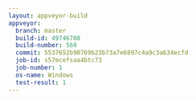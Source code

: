 ```yaml
---
layout: appveyor-build
appveyor:
  branch: master
  build-id: 49746708
  build-number: 569
  commit: 5537652b90769b23b73a7e6897c4a9c3a634ecfd
  job-id: s57mcefsaa4btc73
  job-number: 1
  os-name: Windows
  test-result: 1
---
```

